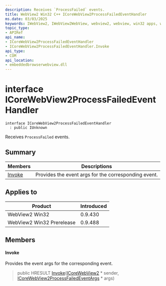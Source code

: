 ```yaml
---
description: Receives `ProcessFailed` events.
title: WebView2 Win32 C++ ICoreWebView2ProcessFailedEventHandler
ms.date: 03/03/2025
keywords: IWebView2, IWebView2WebView, webview2, webview, win32 apps, win32, edge, ICoreWebView2, ICoreWebView2Controller, browser control, edge html, ICoreWebView2ProcessFailedEventHandler
topic_type: 
- APIRef
api_name:
- ICoreWebView2ProcessFailedEventHandler
- ICoreWebView2ProcessFailedEventHandler.Invoke
api_type:
- COM
api_location:
- embeddedbrowserwebview.dll
---
```


# interface ICoreWebView2ProcessFailedEventHandler

```
interface ICoreWebView2ProcessFailedEventHandler
  : public IUnknown
```

Receives `ProcessFailed` events.

## Summary

 Members                        | Descriptions
--------------------------------|---------------------------------------------
[Invoke](#invoke) | Provides the event args for the corresponding event.

## Applies to

Product                         | Introduced
--------------------------------|---------------------------------------------
WebView2 Win32            |    0.9.430
WebView2 Win32 Prerelease |    0.9.488

## Members

#### Invoke

Provides the event args for the corresponding event.

> public HRESULT [Invoke](#invoke)([ICoreWebView2](icorewebview2.md#icorewebview2) * sender, [ICoreWebView2ProcessFailedEventArgs](icorewebview2processfailedeventargs.md#icorewebview2processfailedeventargs) * args)

